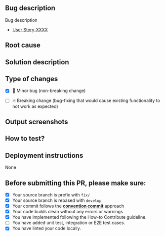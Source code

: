 
## Bug description


Bug description

- [User Story-XXXX](https://link-to-ticket/browse/ABC-XXX)

## Root cause


## Solution description



## Type of changes

- [x] 🐛 Minor bug (non-breaking change)

- [ ] 🔥 Breaking change (bug-fixing that would cause existing functionality to not work as expected)

## Output screenshots



## How to test?



## Deployment instructions

None

## Before submitting this PR, please make sure:

- [x] Your source branch is prefix with ```fix/```
- [x] Your source branch is rebased with ```develop```
- [x] Your commit follows the **[convention commit](https://www.conventionalcommits.org/en/v1.0.0/)** approach
- [x] Your code builds clean without any errors or warnings
- [x] You have implemented following the How-to Contribute guideline.
- [ ] You have added unit test, integration or E2E test cases.
- [x] You have linted your code locally.
